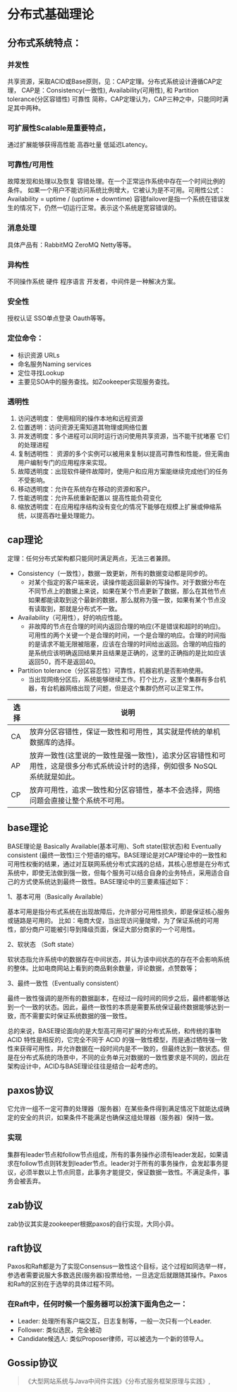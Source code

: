 # 分布式基础理论
## 分布式系统特点：
### 并发性
共享资源，采取ACID或Base原则，见：CAP定理。分布式系统设计遵循CAP定理， CAP是：Consistency(一致性), Availability(可用性), 和 Partition tolerance(分区容错性) 可靠性 简称，CAP定理认为，CAP三种之中，只能同时满足其中两种。

### 可扩展性Scalable是重要特点，
通过扩展能够获得高性能 高吞吐量 低延迟Latency。

### 可靠性/可用性
故障发现和处理以及恢复 容错处理。在一个正常运作系统中存在一个时间比例的条件。 如果一个用户不能访问系统比例增大，它被认为是不可用。可用性公式：
Availability = uptime / (uptime + downtime)
容错failover是指一个系统在错误发生的情况下，仍然一切运行正常。表示这个系统是宽容错误的。

### 消息处理
具体产品有：RabbitMQ ZeroMQ Netty等等。

### 异构性
不同操作系统 硬件 程序语言 开发者，中间件是一种解决方案。

### 安全性
授权认证 SSO单点登录 Oauth等等。

### 定位命令：
* 标识资源 URLs
* 命名服务Naming services
* 定位寻找Lookup
* 主要见SOA中的服务查找。如Zookeeper实现服务查找。

### 透明性
1. 访问透明度： 使用相同的操作本地和远程资源
2. 位置透明：访问资源无需知道其物理或网络位置
3. 并发透明度：多个进程可以同时运行访问使用共享资源，当不能干扰堵塞 它们的处理进程
4. 复制透明性： 资源的多个实例可以被用来复制以提高可靠性和性能，但无需由用户编制专门的应用程序来实现。
5. 故障透明度：出现软件硬件故障时，使用户和应用方案能继续完成他们的任务不受影响。
6. 移动透明度：允许在系统存在移动的资源和客户。
7. 性能透明度：允许系统重新配置以 提高性能负荷变化
8. 缩放透明度：在应用程序结构没有变化的情况下能够在规模上扩展或伸缩系统，以提高吞吐量处理能力。　　

## cap理论
定理：任何分布式架构都只能同时满足两点，无法三者兼顾。
* Consistency（一致性），数据一致更新，所有的数据变动都是同步的。
    * 对某个指定的客户端来说，读操作能返回最新的写操作。对于数据分布在不同节点上的数据上来说，如果在某个节点更新了数据，那么在其他节点如果都能读取到这个最新的数据，那么就称为强一致，如果有某个节点没有读取到，那就是分布式不一致。
* Availability（可用性），好的响应性能。
    * 非故障的节点在合理的时间内返回合理的响应(不是错误和超时的响应)。可用性的两个关键一个是合理的时间，一个是合理的响应。合理的时间指的是请求不能无限被阻塞，应该在合理的时间给出返回。合理的响应指的是系统应该明确返回结果并且结果是正确的，这里的正确指的是比如应该返回50，而不是返回40。
* Partition tolerance（分区容忍性）可靠性，机器宕机是否影响使用。
    * 当出现网络分区后，系统能够继续工作。打个比方，这里个集群有多台机器，有台机器网络出现了问题，但是这个集群仍然可以正常工作。


| 选择 | 说明                                                                                                                        |
| ---- | --------------------------------------------------------------------------------------------------------------------------- |
| CA   | 放弃分区容错性，保证一致性和可用性，其实就是传统的单机数据库的选择。                                                        |
| AP   | 放弃一致性(这里说的一致性是强一致性)，追求分区容错性和可用性，这是很多分布式系统设计时的选择，例如很多 NoSQL 系统就是如此。 |
| CP   | 放弃可用性，追求一致性和分区容错性，基本不会选择，网络问题会直接让整个系统不可用。                                          |



## base理论

BASE理论是 Basically Available(基本可用)、Soft state(软状态)和 Eventually consistent (最终一致性)三个短语的缩写。BASE理论是对CAP理论中的一致性和可用性权衡的结果，通过对互联网系统分布式实践的总结，其核心思想是在分布式系统中，即使无法做到强一致，但每个服务可以结合自身的业务特点，采用适合自己的方式使系统达到最终一致性。BASE理论中的三要素描述如下：

1、基本可用（Basically Available）

基本可用是指分布式系统在出现故障后，允许部分可用性损失，即是保证核心服务或链路是可用的。
比如：电商大促，当出现访问量陡增，为了保证系统的可用性，部分商户可能被引导到降级页面，保证大部分商家的一个可用性。

2、软状态 （Soft state）

软状态指允许系统中的数据存在中间状态，并认为该中间状态的存在不会影响系统的整体。比如电商网站上看到的商品剩余数量，评论数据，点赞数等；

3、最终一致性（Eventually consistent）

最终一致性强调的是所有的数据副本，在经过一段时间的同步之后，最终都能够达到一个一致的状态。因此，最终一致性的本质是需要系统保证最终数据能够达到一致，而不需要实时保证系统数据的强一致性。

总的来说，BASE理论面向的是大型高可用可扩展的分布式系统，和传统的事物 ACID 特性是相反的，它完全不同于 ACID 的强一致性模型，而是通过牺牲强一致性来获得可用性，并允许数据在一段时间内是不一致的，但最终达到一致状态。但是在分布式系统的场景中，不同的业务单元对数据的一致性要求是不同的，因此在架构设计中，ACID与BASE理论往往是结合一起考虑的。



## paxos协议
它允许一组不一定可靠的处理器（服务器）在某些条件得到满足情况下就能达成确定的安全的共识，如果条件不能满足也确保这组处理器（服务器）保持一致。

### 实现
集群有leader节点和follow节点组成，所有的事务操作必须有leader发起，如果请求在follow节点则转发到leader节点。leader对于所有的事务操作，会发起事务提议，必须半数以上节点同意，此事务才能提交，保证数据一致性。不满足条件，事务会被丢弃。

## zab协议
zab协议其实是zookeeper根据paxos的自行实现，大同小异。

## raft协议
Paxos和Raft都是为了实现Consensus一致性这个目标，这个过程如同选举一样，参选者需要说服大多数选民(服务器)投票给他，一旦选定后就跟随其操作。Paxos和Raft的区别在于选举的具体过程不同。

### 在Raft中，任何时候一个服务器可以扮演下面角色之一：

* Leader: 处理所有客户端交互，日志复制等，一般一次只有一个Leader.
* Follower: 类似选民，完全被动
* Candidate候选人: 类似Proposer律师，可以被选为一个新的领导人。

## Gossip协议
> 《大型网站系统与Java中间件实践》《分布式服务框架原理与实践》,